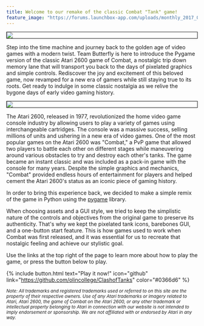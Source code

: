 ```yaml
---
title: Welcome to our remake of the classic Combat "Tank" game!
feature_image: "https://forums.launchbox-app.com/uploads/monthly_2017_02/58a6819b1cbfa_Atari2600.png.1e8efb3764e25ab7b2d38e5f41a6d26f.png"
---
```


<!-- <link rel="icon" href = "/assets/favicon.ico" type="image/png"> -->
<style>
img, video {
  border: 1px solid black;
  display: block;
  margin-left: auto;
  margin-right: auto;
}
</style>
![](https://media.tenor.com/89bFu8hEqrEAAAAC/atari2600-80s.gif)

Step into the time machine and journey back to the golden age of video games with a modern twist. 
Team Butterfly is here to introduce the Pygame version of the classic Atari 2600 game of Combat, a nostalgic 
trip down memory lane that will transport you back to the days of pixelated graphics and simple controls. 
Rediscover the joy and excitement of this beloved game, now revamped for a new era of gamers while still 
staying true to its roots. Get ready to indulge in some classic nostalgia as we relive the bygone days of 
early video gaming history.

![](https://1.bp.blogspot.com/-PXXEdFWQKtM/XxejGbKOWKI/AAAAAAAAZSQ/ghJhdzZmd2YsTYTK1qpdh-cdCfiJfhyQgCLcBGAsYHQ/s679/Demo_opt.gif)

The Atari 2600, released in 1977, revolutionized the home video game console industry by allowing users to 
play a variety of games using interchangeable cartridges. The console was a massive success, selling 
millions of units and ushering in a new era of video games. One of the most popular games on the Atari 2600 
was "Combat," a PvP game that allowed two players to battle each other on different stages while maneuvering 
around various obstacles to try and destroy each other's tanks. The game became an instant classic and was 
included as a pack-in game with the console for many years. Despite the simple graphics and mechanics, 
"Combat" provided endless hours of entertainment for players and helped cement the Atari 2600's status as an 
iconic piece of gaming history.

In order to bring this experience back, we decided to make a simple remix of the game in Python using the [pygame](https://www.pygame.org/news) library.

When choosing assets and a GUI style, we tried to keep the simplistic nature of the controls and objectives from the original game to preserve its authenticity. That's why we kept the pixelated tank icons, barebones GUI, and a one-button start feature. This is how games used to work when Combat was first released, and it was essential for us to recreate that nostalgic feeling and achieve our stylistic goal.

Use the links at the top right of the page to learn more about how to play the game, or press the button below to play.

{% include button.html text="Play it now!" icon="github" link="https://github.com/olincollege/ClashofTanks" color="#0366d6" %}


<small><em>Note: All trademarks and registered trademarks used or referred to on this site are the property of their respective owners. Use of any Atari trademarks or imagery related to Atari, Atari 2600, the game of Combat on the Atari 2600, or any other trademark or intellectual property belonging to Atari in connection with our website is not intended to imply endorsement or sponsorship. We are not affiliated with or endorsed by Atari in any way.
</em></small>